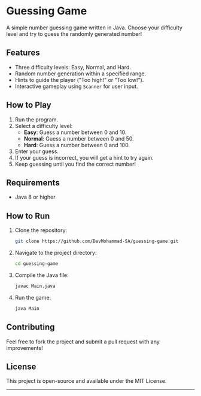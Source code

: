# Guessing Game

A simple number guessing game written in Java.
Choose your difficulty level and try to guess the randomly generated number!

## Features
- Three difficulty levels: Easy, Normal, and Hard.
- Random number generation within a specified range.
- Hints to guide the player ("Too high!" or "Too low!").
- Interactive gameplay using `Scanner` for user input.

## How to Play
1. Run the program.
2. Select a difficulty level:
    - **Easy**: Guess a number between 0 and 10.
    - **Normal**: Guess a number between 0 and 50.
    - **Hard**: Guess a number between 0 and 100.
3. Enter your guess.
4. If your guess is incorrect, you will get a hint to try again.
5. Keep guessing until you find the correct number!

## Requirements
- Java 8 or higher

## How to Run
1. Clone the repository:
   ```sh
   git clone https://github.com/DevMohammad-SA/guessing-game.git
   ```
2. Navigate to the project directory:
   ```sh
   cd guessing-game
   ```
3. Compile the Java file:
   ```sh
   javac Main.java
   ```
4. Run the game:
   ```sh
   java Main
   ```

## Contributing
Feel free to fork the project and submit a pull request with any improvements!

## License
This project is open-source and available under the MIT License.

---
